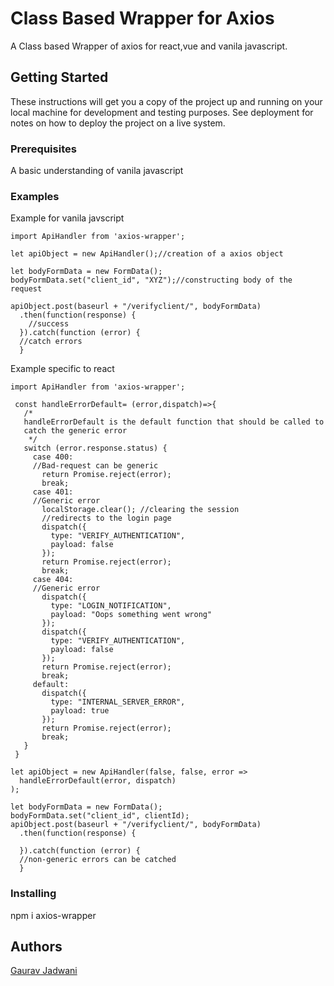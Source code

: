 # Class Based Wrapper for Axios

A Class based Wrapper of axios for react,vue and vanila javascript.

## Getting Started

These instructions will get you a copy of the project up and running on your local machine for development and testing purposes. See deployment for notes on how to deploy the project on a live system.

### Prerequisites

A basic understanding of vanila javascript
### Examples
Example for vanila javscript
```
import ApiHandler from 'axios-wrapper';

let apiObject = new ApiHandler();//creation of a axios object

let bodyFormData = new FormData();
bodyFormData.set("client_id", "XYZ");//constructing body of the request

apiObject.post(baseurl + "/verifyclient/", bodyFormData)
  .then(function(response) {
    //success
  }).catch(function (error) {
  //catch errors
  }
```

Example specific to react
```
import ApiHandler from 'axios-wrapper';

 const handleErrorDefault= (error,dispatch)=>{
   /*
   handleErrorDefault is the default function that should be called to
   catch the generic error
    */
   switch (error.response.status) {
     case 400:
     //Bad-request can be generic
       return Promise.reject(error);
       break;
     case 401:
     //Generic error
       localStorage.clear(); //clearing the session
       //redirects to the login page
       dispatch({
         type: "VERIFY_AUTHENTICATION",
         payload: false
       });
       return Promise.reject(error);
       break;
     case 404:
     //Generic error
       dispatch({
         type: "LOGIN_NOTIFICATION",
         payload: "Oops something went wrong"
       });
       dispatch({
         type: "VERIFY_AUTHENTICATION",
         payload: false
       });
       return Promise.reject(error);
       break;
     default:
       dispatch({
         type: "INTERNAL_SERVER_ERROR",
         payload: true
       });
       return Promise.reject(error);
       break;
   }
 }

let apiObject = new ApiHandler(false, false, error =>
  handleErrorDefault(error, dispatch)
);

let bodyFormData = new FormData();
bodyFormData.set("client_id", clientId);
apiObject.post(baseurl + "/verifyclient/", bodyFormData)
  .then(function(response) {

  }).catch(function (error) {
  //non-generic errors can be catched
  }
```

### Installing

npm i axios-wrapper

## Authors

[Gaurav Jadwani](https://github.com/gauravjadwani)

